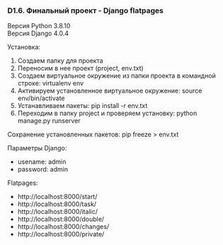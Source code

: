 ### D1.6. Финальный проект - Django flatpages

Версия Python 3.8.10  
Версия Django 4.0.4

Установка:
1. Создаем папку для проекта
2. Переносим в нее проект (project, env.txt)
3. Создаем виртуальное окружение из папки проекта в командной строке: virtualenv env
4. Активируем установленное виртуальное окружение: source env/bin/activate
5. Устанавливаем пакеты: pip install -r env.txt
6. Переходим в папку project и проверяем установку: python manage.py runserver

Сохранение установленных пакетов: pip freeze > env.txt

Параметры Django:
- usename:  admin
- password: admin

Flatpages:
- http://localhost:8000/start/
- http://localhost:8000/task/
- http://localhost:8000/italic/
- http://localhost:8000/double/
- http://localhost:8000/changes/
- http://localhost:8000/private/

